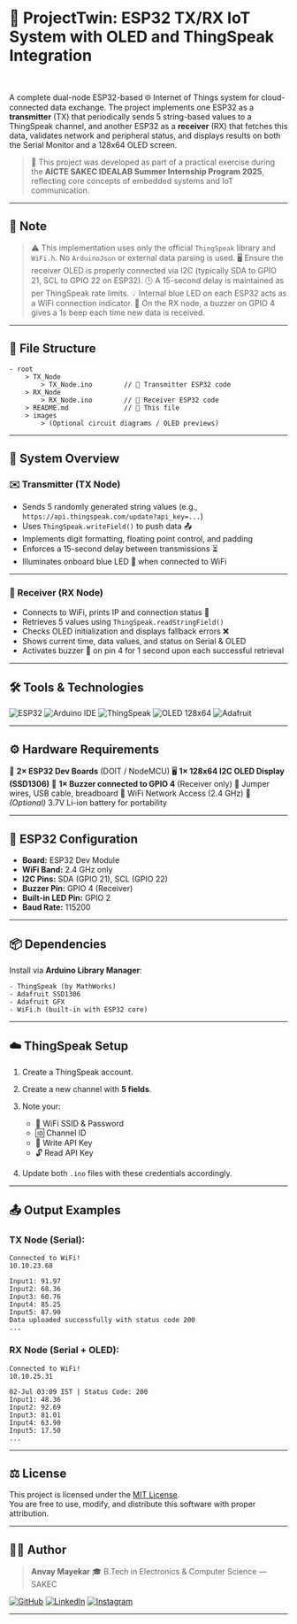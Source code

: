 
# 🚀 ProjectTwin: ESP32 TX/RX IoT System with OLED and ThingSpeak Integration

<br>

A complete dual-node ESP32-based 🌐 Internet of Things system for cloud-connected data exchange. The project implements one ESP32 as a **transmitter** (TX) that periodically sends 5 string-based values to a ThingSpeak channel, and another ESP32 as a **receiver** (RX) that fetches this data, validates network and peripheral status, and displays results on both the Serial Monitor and a 128x64 OLED screen. <br>

> 🔧 This project was developed as part of a practical exercise during the **AICTE SAKEC IDEALAB Summer Internship Program 2025**, reflecting core concepts of embedded systems and IoT communication.

---

## 📌 Note

> ⚠️ This implementation uses only the official `ThingSpeak` library and `WiFi.h`. No `ArduinoJson` or external data parsing is used.
> 🖥️ Ensure the receiver OLED is properly connected via I2C (typically SDA to GPIO 21, SCL to GPIO 22 on ESP32).
> 🕒 A 15-second delay is maintained as per ThingSpeak rate limits.
> 💡 Internal blue LED on each ESP32 acts as a WiFi connection indicator.
> 🔔 On the RX node, a buzzer on GPIO 4 gives a 1s beep each time new data is received.

---

## 📁 File Structure

```
- root
    > TX_Node
        > TX_Node.ino        // 🔼 Transmitter ESP32 code
    > RX_Node
        > RX_Node.ino        // 🔽 Receiver ESP32 code
    > README.md              // 📘 This file
    > images
        > (Optional circuit diagrams / OLED previews)
```

---

## 🧠 System Overview

### ✉️ Transmitter (TX Node)

* Sends 5 randomly generated string values
  (e.g., `https://api.thingspeak.com/update?api_key=...`)
* Uses `ThingSpeak.writeField()` to push data 📤
* Implements digit formatting, floating point control, and padding
* Enforces a 15-second delay between transmissions ⏳
* Illuminates onboard blue LED 🔵 when connected to WiFi

---

### 📰 Receiver (RX Node)

* Connects to WiFi, prints IP and connection status 📶
* Retrieves 5 values using `ThingSpeak.readStringField()`
* Checks OLED initialization and displays fallback errors ❌
* Shows current time, data values, and status on Serial & OLED
* Activates buzzer 🔔 on pin 4 for 1 second upon each successful retrieval

---

## 🛠️ Tools & Technologies

![ESP32](https://img.shields.io/badge/ESP32-323232.svg?style=for-the-badge\&logo=espressif\&logoColor=white)
![Arduino IDE](https://img.shields.io/badge/Arduino_IDE-00979D.svg?style=for-the-badge\&logo=arduino\&logoColor=white)
![ThingSpeak](https://img.shields.io/badge/ThingSpeak-003366.svg?style=for-the-badge\&logo=mathworks\&logoColor=white)
![OLED 128x64](https://img.shields.io/badge/OLED-128x64-blue?style=for-the-badge)
![Adafruit](https://img.shields.io/badge/Adafruit-Supported-blue?style=for-the-badge\&logo=adafruit\&logoColor=white)

---

## ⚙️ Hardware Requirements

🔌 **2× ESP32 Dev Boards** (DOIT / NodeMCU)
🖥️ **1× 128x64 I2C OLED Display (SSD1306)**
🔔 **1× Buzzer connected to GPIO 4** (Receiver only)
🔗 Jumper wires, USB cable, breadboard
📶 WiFi Network Access (2.4 GHz)
🔋 *(Optional)* 3.7V Li-ion battery for portability

---

## 🧾 ESP32 Configuration

* **Board:** ESP32 Dev Module
* **WiFi Band:** 2.4 GHz only
* **I2C Pins:** SDA (GPIO 21), SCL (GPIO 22)
* **Buzzer Pin:** GPIO 4 (Receiver)
* **Built-in LED Pin:** GPIO 2
* **Baud Rate:** 115200

---

## 📦 Dependencies

Install via **Arduino Library Manager**:

```plaintext
- ThingSpeak (by MathWorks)
- Adafruit SSD1306
- Adafruit GFX
- WiFi.h (built-in with ESP32 core)
```

---

## ☁️ ThingSpeak Setup

1. Create a ThingSpeak account.
2. Create a new channel with **5 fields**.
3. Note your:

   * 📡 WiFi SSID & Password
   * 🆔 Channel ID
   * 🔐 Write API Key
   * 🔓 Read API Key
4. Update both `.ino` files with these credentials accordingly.

---

## 📤 Output Examples

### TX Node (Serial):

```
Connected to WiFi!
10.10.23.68

Input1: 91.97
Input2: 68.36
Input3: 60.76
Input4: 85.25
Input5: 87.90
Data uploaded successfully with status code 200
...
```

### RX Node (Serial + OLED):

```
Connected to WiFi!
10.10.25.31

02-Jul 03:09 IST | Status Code: 200
Input1: 48.36
Input2: 92.69
Input3: 81.01
Input4: 63.90
Input5: 17.50
...
```

---

## ⚖️ License
This project is licensed under the [MIT License](https://opensource.org/licenses/MIT).  
You are free to use, modify, and distribute this software with proper attribution.

---

## 👨‍💻 Author

> **Anvay Mayekar**
> 🎓 B.Tech in Electronics & Computer Science — SAKEC

[![GitHub](https://img.shields.io/badge/GitHub-181717.svg?style=for-the-badge\&logo=GitHub\&logoColor=white)](https://www.github.com/anvaymayekar)
[![LinkedIn](https://img.shields.io/badge/LinkedIn-0A66C2.svg?style=for-the-badge\&logo=LinkedIn\&logoColor=white)](https://in.linkedin.com/in/anvaymayekar)
[![Instagram](https://img.shields.io/badge/Instagram-%23E4405F.svg?style=for-the-badge\&logo=Instagram\&logoColor=white)](https://www.instagram.com/anvaymayekar/)

---
